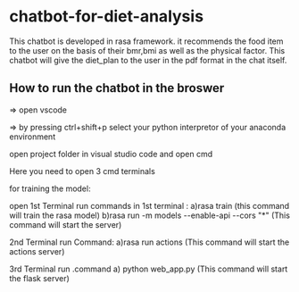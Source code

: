 # chatbot-for-diet-analysis
This chatbot is developed in rasa framework. it recommends the food item to the user on the basis of their bmr,bmi as well as the physical factor.
This chatbot will give the diet_plan to the user in the pdf format in the chat itself.

How to run the chatbot in the broswer
-----------------------------------------------------------

=> open vscode 

=> by pressing ctrl+shift+p select your python interpretor of your anaconda environment

open project folder in visual studio code and open cmd

Here you need to open 3 cmd terminals

for training the model:

open 1st Terminal
 run commands in 1st terminal : 
	a)rasa train (this command will train the rasa model)
	b)rasa run -m models --enable-api --cors "*" (This command will start the server)

2nd Terminal run Command:
	a)rasa run actions (This command will start the actions server)

3rd Terminal run .command
	a) python web_app.py (This command will start the flask  server) 
							
